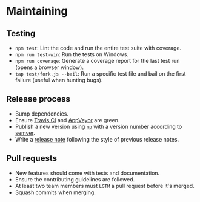 # Maintaining


## Testing

 - `npm test`: Lint the code and run the entire test suite with coverage.
 - `npm run test-win`: Run the tests on Windows.
 - `npm run coverage`: Generate a coverage report for the last test run (opens a browser window).
 - `tap test/fork.js --bail`: Run a specific test file and bail on the first failure (useful when hunting bugs).


## Release process

- Bump dependencies.
- Ensure [Travis CI](https://travis-ci.org/sindresorhus/ava) and [AppVeyor](https://ci.appveyor.com/project/sindresorhus/ava/branch/master) are green.
- Publish a new version using [`np`](https://github.com/sindresorhus/np) with a version number according to [semver](http://semver.org).
- Write a [release note](https://github.com/sindresorhus/ava/releases/new) following the style of previous release notes.


## Pull requests

- New features should come with tests and documentation.
- Ensure the contributing guidelines are followed.
- At least two team members must `LGTM` a pull request before it's merged.
- Squash commits when merging.
